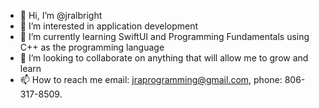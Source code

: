 - 👋 Hi, I’m @jralbright
- 👀 I’m interested in application development
- 🌱 I’m currently learning SwiftUI and Programming Fundamentals using C++ as the programming language
- 💞️ I’m looking to collaborate on anything that will allow me to grow and learn
- 📫 How to reach me email: jraprogramming@gmail.com, phone: 806-317-8509.

<!---
jralbright/jralbright is a ✨ special ✨ repository because its `README.md` (this file) appears on your GitHub profile.
You can click the Preview link to take a look at your changes.
--->
